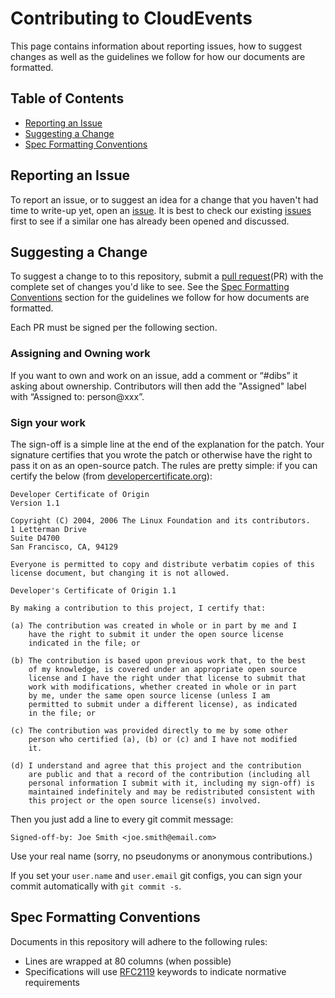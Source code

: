 # Contributing to CloudEvents

This page contains information about reporting issues, how to suggest changes
as well as the guidelines we follow for how our documents are formatted.

## Table of Contents
* [Reporting an Issue](#reporting-an-issue)
* [Suggesting a Change](#suggesting-a-change)
* [Spec Formatting Conventions](#spec-formatting-conventions)

## Reporting an Issue

To report an issue, or to suggest an idea for a change that you haven't
had time to write-up yet, open an 
[issue](https://github.com/cloudevents/spec/issues). It is best to check
our existing [issues](https://github.com/cloudevents/spec/issues) first
to see if a similar one has already been opened and discussed.

## Suggesting a Change

To suggest a change to to this repository, submit a [pull
request](https://github.com/cloudevents/spec/pulls)(PR) with the complete
set of changes you'd like to see. See the 
[Spec Formatting Conventions](#spec-formatting-conventions) section for
the guidelines we follow for how documents are formatted.

Each PR must be signed per the following section.

### Assigning and Owning work

If you want to own and work on an issue, add a comment or “#dibs” it asking about ownership. Contributors will then add the "Assigned" label with “Assigned to: person@xxx”. 

### Sign your work

The sign-off is a simple line at the end of the explanation for the patch. Your
signature certifies that you wrote the patch or otherwise have the right to pass
it on as an open-source patch. The rules are pretty simple: if you can certify
the below (from [developercertificate.org](http://developercertificate.org/)):

```
Developer Certificate of Origin
Version 1.1

Copyright (C) 2004, 2006 The Linux Foundation and its contributors.
1 Letterman Drive
Suite D4700
San Francisco, CA, 94129

Everyone is permitted to copy and distribute verbatim copies of this
license document, but changing it is not allowed.

Developer's Certificate of Origin 1.1

By making a contribution to this project, I certify that:

(a) The contribution was created in whole or in part by me and I
    have the right to submit it under the open source license
    indicated in the file; or

(b) The contribution is based upon previous work that, to the best
    of my knowledge, is covered under an appropriate open source
    license and I have the right under that license to submit that
    work with modifications, whether created in whole or in part
    by me, under the same open source license (unless I am
    permitted to submit under a different license), as indicated
    in the file; or

(c) The contribution was provided directly to me by some other
    person who certified (a), (b) or (c) and I have not modified
    it.

(d) I understand and agree that this project and the contribution
    are public and that a record of the contribution (including all
    personal information I submit with it, including my sign-off) is
    maintained indefinitely and may be redistributed consistent with
    this project or the open source license(s) involved.
```

Then you just add a line to every git commit message:

    Signed-off-by: Joe Smith <joe.smith@email.com>

Use your real name (sorry, no pseudonyms or anonymous contributions.)

If you set your `user.name` and `user.email` git configs, you can sign your
commit automatically with `git commit -s`.

## Spec Formatting Conventions

Documents in this repository will adhere to the following rules:
  * Lines are wrapped at 80 columns (when possible)
  * Specifications will use [RFC2119](https://tools.ietf.org/html/rfc2119)
    keywords to indicate normative requirements

